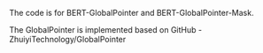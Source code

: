 The code is for BERT-GlobalPointer and BERT-GlobalPointer-Mask.

The GlobalPointer is implemented based on GitHub - ZhuiyiTechnology/GlobalPointer